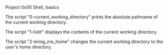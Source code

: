 Project 0x00 Shell, basics

The script "0-current_working_directory" prints the absolute pathname of the current working directory.

The script "1-listit" displays the contents of the current working directory.

The script "2-bring_me_home" changes the current working directory to the user's home directory.
